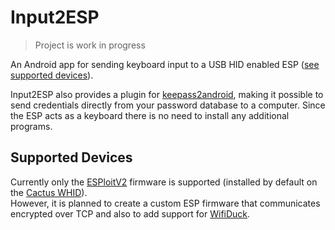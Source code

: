 # Input2ESP
 
> Project is work in progress

An Android app for sending keyboard input to a USB HID enabled ESP ([see supported devices](#supported-devices)).

Input2ESP also provides a plugin for [keepass2android](https://github.com/PhilippC/keepass2android), making it possible to send credentials directly from your password database to a computer. Since the ESP acts as a keyboard there is no need to install any additional programs.

## Supported Devices
Currently only the [ESPloitV2](https://github.com/exploitagency/ESPloitV2) firmware is supported (installed by default on the [Cactus WHID](https://github.com/whid-injector/WHID)).  
However, it is planned to create a custom ESP firmware that communicates encrypted over TCP and also to add support for [WifiDuck](https://github.com/SpacehuhnTech/WiFiDuck#dstike-wifi-duck).
